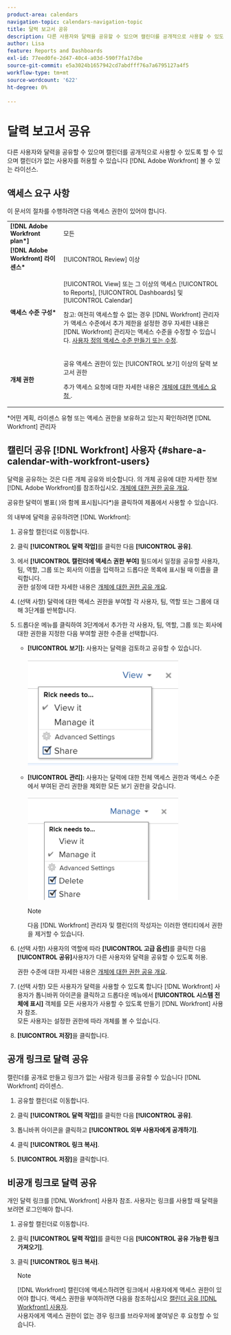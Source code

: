 ```yaml
---
product-area: calendars
navigation-topic: calendars-navigation-topic
title: 달력 보고서 공유
description: 다른 사용자와 달력을 공유할 수 있으며 캘린더를 공개적으로 사용할 수 있도록 할 수 있으며 캘린더가 없는 사용자를 허용할 수 있습니다 [!DNL Adobe Workfront] 볼 수 있는 라이선스.
author: Lisa
feature: Reports and Dashboards
exl-id: 77eed0fe-2d47-40c4-a03d-590f7fa17dbe
source-git-commit: e5a3024b1657942cd7abdfff76a7a6795127a4f5
workflow-type: tm+mt
source-wordcount: '622'
ht-degree: 0%

---
```


# 달력 보고서 공유

다른 사용자와 달력을 공유할 수 있으며 캘린더를 공개적으로 사용할 수 있도록 할 수 있으며 캘린더가 없는 사용자를 허용할 수 있습니다 [!DNL Adobe Workfront] 볼 수 있는 라이선스.

## 액세스 요구 사항

이 문서의 절차를 수행하려면 다음 액세스 권한이 있어야 합니다.

<table style="table-layout:auto"> 
 <col> 
 </col> 
 <col> 
 </col> 
 <tbody> 
  <tr> 
   <td role="rowheader"><strong>[!DNL Adobe Workfront plan*]</strong></td> 
   <td> <p>모든</p> </td> 
  </tr> 
  <tr> 
   <td role="rowheader"><strong>[!DNL Adobe Workfront] 라이센스*</strong></td> 
   <td> <p>[!UICONTROL Review] 이상</p> </td> 
  </tr> 
  <tr> 
   <td role="rowheader"><strong>액세스 수준 구성*</strong></td> 
   <td> <p>[!UICONTROL View] 또는 그 이상의 액세스 [!UICONTROL to Reports], [!UICONTROL Dashboards] 및 [!UICONTROL Calendar]</p> <p>참고: 여전히 액세스할 수 없는 경우 [!DNL Workfront] 관리자가 액세스 수준에서 추가 제한을 설정한 경우 자세한 내용은 [!DNL Workfront] 관리자는 액세스 수준을 수정할 수 있습니다. <a href="../../../administration-and-setup/add-users/configure-and-grant-access/create-modify-access-levels.md" class="MCXref xref">사용자 정의 액세스 수준 만들기 또는 수정</a>.</p> </td> 
  </tr> 
  <tr> 
   <td role="rowheader"><strong>개체 권한</strong></td> 
   <td> <p>공유 액세스 권한이 있는 [!UICONTROL 보기] 이상의 달력 보고서 권한</p> <p>추가 액세스 요청에 대한 자세한 내용은 <a href="../../../workfront-basics/grant-and-request-access-to-objects/request-access.md" class="MCXref xref">개체에 대한 액세스 요청 </a>.</p> </td> 
  </tr> 
 </tbody> 
</table>

&#42;어떤 계획, 라이센스 유형 또는 액세스 권한을 보유하고 있는지 확인하려면 [!DNL Workfront] 관리자

## 캘린더 공유 [!DNL Workfront] 사용자 {#share-a-calendar-with-workfront-users}

달력을 공유하는 것은 다른 개체 공유와 비슷합니다. 의 개체 공유에 대한 자세한 정보 [!DNL Adobe Workfront]를 참조하십시오. [개체에 대한 권한 공유 개요](../../../workfront-basics/grant-and-request-access-to-objects/sharing-permissions-on-objects-overview.md).

공유한 달력이 별표( )와 함께 표시됩니다&#42;)을 클릭하여 제품에서 사용할 수 있습니다.

의 내부에 달력을 공유하려면 [!DNL Workfront]:

1. 공유할 캘린더로 이동합니다.
1. 클릭 **[!UICONTROL 달력 작업]**&#x200B;를 클릭한 다음 **[!UICONTROL 공유]**.

1. 에서 **[!UICONTROL 캘린더에 액세스 권한 부여]** 필드에서 일정을 공유할 사용자, 팀, 역할, 그룹 또는 회사의 이름을 입력하고 드롭다운 목록에 표시될 때 이름을 클릭합니다.\
   권한 설정에 대한 자세한 내용은 [개체에 대한 권한 공유 개요](../../../workfront-basics/grant-and-request-access-to-objects/sharing-permissions-on-objects-overview.md).

1. (선택 사항) 달력에 대한 액세스 권한을 부여할 각 사용자, 팀, 역할 또는 그룹에 대해 3단계를 반복합니다.
1. 드롭다운 메뉴를 클릭하여 3단계에서 추가한 각 사용자, 팀, 역할, 그룹 또는 회사에 대한 권한을 지정한 다음 부여할 권한 수준을 선택합니다.

   * **[!UICONTROL 보기]:** 사용자는 달력을 검토하고 공유할 수 있습니다.

      ![보기 액세스 권한과 달력 공유](assets/calendar-share-view-permissions-350x249.png)

   * **[!UICONTROL 관리]:** 사용자는 달력에 대한 전체 액세스 권한과 액세스 수준에서 부여된 관리 권한을 제외한 모든 보기 권한을 갖습니다.

      ![관리 액세스와 일정 공유](assets/calendar-share-manage-permissions-350x241.png)

      >[!NOTE]
      >
      >다음 [!DNL Workfront] 관리자 및 캘린더의 작성자는 이러한 엔티티에서 권한을 제거할 수 있습니다.

1. (선택 사항) 사용자의 역할에 따라 **[!UICONTROL 고급 옵션]**&#x200B;를 클릭한 다음 **[!UICONTROL 공유]**&#x200B;사용자가 &#x200B; 다른 사용자와 달력을 공유할 수 있도록 허용.

   권한 수준에 대한 자세한 내용은 [개체에 대한 권한 공유 개요](../../../workfront-basics/grant-and-request-access-to-objects/sharing-permissions-on-objects-overview.md).

1. (선택 사항) 모든 사용자가 달력을 사용할 수 있도록 합니다 [!DNL Workfront] 사용자가 톱니바퀴 아이콘을 클릭하고 드롭다운 메뉴에서 **[!UICONTROL 시스템 전체에 표시]** 객체를 모든 사용자가 사용할 수 있도록 만들기 [!DNL Workfront] 사용자 참조.\
   모든 사용자는 설정한 권한에 따라 개체를 볼 수 있습니다.

1. **[!UICONTROL 저장]**&#x200B;을 클릭합니다.

## 공개 링크로 달력 공유

캘린더를 공개로 만들고 링크가 없는 사람과 링크를 공유할 수 있습니다 [!DNL Workfront] 라이센스.

1. 공유할 캘린더로 이동합니다.
1. 클릭 **[!UICONTROL 달력 작업]**&#x200B;를 클릭한 다음 **[!UICONTROL 공유]**.

1. 톱니바퀴 아이콘을 클릭하고 **[!UICONTROL 외부 사용자에게 공개하기]**.
1. 클릭 **[!UICONTROL 링크 복사]**.
1. **[!UICONTROL 저장]**&#x200B;을 클릭합니다.

## 비공개 링크로 달력 공유

개인 달력 링크를 [!DNL Workfront] 사용자 참조. 사용자는 링크를 사용할 때 달력을 보려면 로그인해야 합니다.

1. 공유할 캘린더로 이동합니다.
1. 클릭 **[!UICONTROL 달력 작업]**&#x200B;를 클릭한 다음 **[!UICONTROL 공유 가능한 링크 가져오기]**.

1. 클릭 **[!UICONTROL 링크 복사]**.

   >[!NOTE]
   >
   >[!DNL Workfront] 캘린더에 액세스하려면 링크에서 사용자에게 액세스 권한이 있어야 합니다. 액세스 권한을 부여하려면 다음을 참조하십시오 [캘린더 공유 [!DNL Workfront] 사용자](#share-a-calendar-with-workfront-users).\
   >사용자에게 액세스 권한이 없는 경우 링크를 브라우저에 붙여넣은 후 요청할 수 있습니다.
